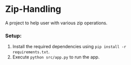 # Zip-Handling
A project to help user with various zip operations.


### Setup:
1. Install the required dependencies using `pip install -r requirements.txt`.
2. Execute `python src/app.py` to run the app.
